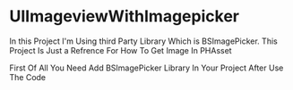 # UIImageviewWithImagepicker
In this Project I'm Using third Party Library Which is BSImagePicker. This Project Is Just a Refrence For How To Get Image In PHAsset

First Of All You Need Add BSImagePicker Library In Your Project
After Use The Code
